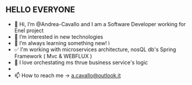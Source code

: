 
## HELLO EVERYONE

- 👋 Hi, I’m @Andrea-Cavallo and I am a Software Developer working for Enel project
- 👀 I’m interested in new technologies
- 🌱 I’m always learning something new! ì
- ✅ I'm working with microservices architecture, nosQL db's Spring Framework ( Mvc & WEBFLUX ) 
- 💞️ I love orchestating ms thrue business service's logic
- 
- 📫 How to reach me -> [a.cavallo@outlook.it](https://www.linkedin.com/in/andrea-cavallo-3b354a135/)

